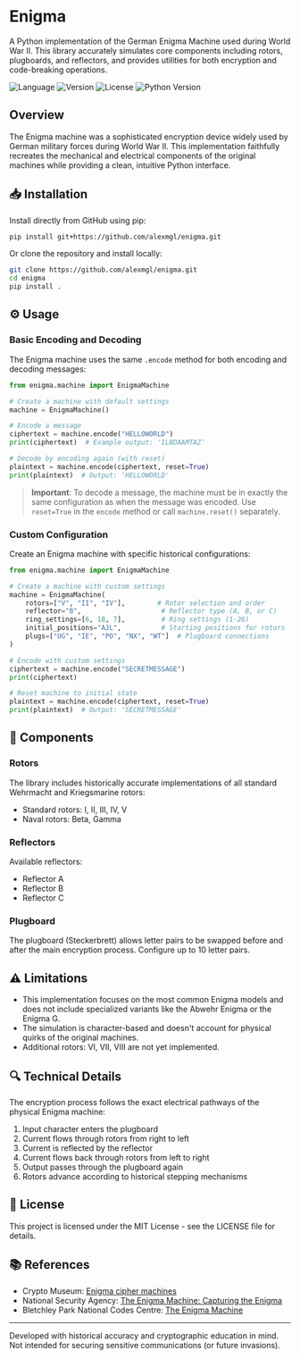 # Enigma

A Python implementation of the German Enigma Machine used during World War II. This library accurately simulates core components including rotors, plugboards, and reflectors, and provides utilities for both encryption and code-breaking operations.

![Language](https://img.shields.io/badge/language-Python-blue)
![Version](https://img.shields.io/badge/version-v1.0.0-brightgreen)
![License](https://img.shields.io/badge/license-MIT-orange)
![Python Version](https://img.shields.io/badge/python-%3E%3D3.6-informational)

## Overview

The Enigma machine was a sophisticated encryption device widely used by German military forces during World War II. This implementation faithfully recreates the mechanical and electrical components of the original machines while providing a clean, intuitive Python interface.

## 📥 Installation

Install directly from GitHub using pip:

```bash
pip install git+https://github.com/alexmgl/enigma.git
```

Or clone the repository and install locally:

```bash
git clone https://github.com/alexmgl/enigma.git
cd enigma
pip install .
```

## ⚙️ Usage

### Basic Encoding and Decoding

The Enigma machine uses the same `.encode` method for both encoding and decoding messages:

```python
from enigma.machine import EnigmaMachine

# Create a machine with default settings
machine = EnigmaMachine()

# Encode a message
ciphertext = machine.encode("HELLOWORLD")
print(ciphertext)  # Example output: 'ILBDAAMTAZ'

# Decode by encoding again (with reset)
plaintext = machine.encode(ciphertext, reset=True)
print(plaintext)  # Output: 'HELLOWORLD'
```

> **Important**: To decode a message, the machine must be in exactly the same configuration as when the message was encoded. Use `reset=True` in the `encode` method or call `machine.reset()` separately.

### Custom Configuration

Create an Enigma machine with specific historical configurations:

```python
from enigma.machine import EnigmaMachine

# Create a machine with custom settings
machine = EnigmaMachine(
    rotors=["V", "II", "IV"],        # Rotor selection and order
    reflector="B",                    # Reflector type (A, B, or C)
    ring_settings=[6, 18, 7],         # Ring settings (1-26)
    initial_positions="AJL",          # Starting positions for rotors
    plugs=["UG", "IE", "PO", "NX", "WT"]  # Plugboard connections
)

# Encode with custom settings
ciphertext = machine.encode("SECRETMESSAGE")
print(ciphertext)

# Reset machine to initial state
plaintext = machine.encode(ciphertext, reset=True)
print(plaintext)  # Output: 'SECRETMESSAGE'
```

## 🧩 Components

### Rotors

The library includes historically accurate implementations of all standard Wehrmacht and Kriegsmarine rotors:

- Standard rotors: I, II, III, IV, V
- Naval rotors: Beta, Gamma

### Reflectors

Available reflectors:

- Reflector A
- Reflector B
- Reflector C

### Plugboard

The plugboard (Steckerbrett) allows letter pairs to be swapped before and after the main encryption process. Configure up to 10 letter pairs.

## ⚠️ Limitations

- This implementation focuses on the most common Enigma models and does not include specialized variants like the Abwehr Enigma or the Enigma G.
- The simulation is character-based and doesn't account for physical quirks of the original machines.
- Additional rotors: VI, VII, VIII are not yet implemented. 

## 🔍 Technical Details

The encryption process follows the exact electrical pathways of the physical Enigma machine:

1. Input character enters the plugboard
2. Current flows through rotors from right to left
3. Current is reflected by the reflector
4. Current flows back through rotors from left to right
5. Output passes through the plugboard again
6. Rotors advance according to historical stepping mechanisms

## 📜 License

This project is licensed under the MIT License - see the LICENSE file for details.

## 📚 References

- Crypto Museum: [Enigma cipher machines](https://www.cryptomuseum.com/crypto/enigma/)
- National Security Agency: [The Enigma Machine: Capturing the Enigma](https://www.nsa.gov/History/Cryptologic-History/Historical-Figures-Publications/The-Enigma/)
- Bletchley Park National Codes Centre: [The Enigma Machine](https://bletchleypark.org.uk/our-story/enigma-machine/)

---

Developed with historical accuracy and cryptographic education in mind. Not intended for securing sensitive communications (or future invasions).